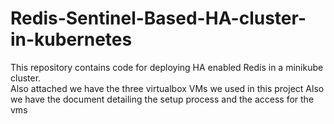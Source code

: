# Redis-Sentinel-Based-HA-cluster-in-kubernetes
This repository contains code for deploying HA enabled Redis in a minikube cluster.  
Also attached we have the three virtualbox VMs we used in this project
Also we have the document detailing the setup process and the access for the vms
